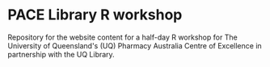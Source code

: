 # PACE Library R workshop

Repository for the website content for a half-day R workshop for The University of 
Queensland's (UQ) Pharmacy Australia Centre of Excellence in partnership with the UQ Library.
